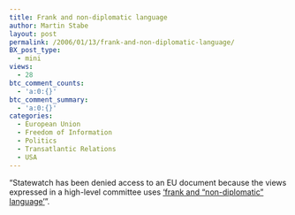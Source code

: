 ```yaml
---
title: Frank and non-diplomatic language
author: Martin Stabe
layout: post
permalink: /2006/01/13/frank-and-non-diplomatic-language/
BX_post_type:
  - mini
views:
  - 28
btc_comment_counts:
  - 'a:0:{}'
btc_comment_summary:
  - 'a:0:{}'
categories:
  - European Union
  - Freedom of Information
  - Politics
  - Transatlantic Relations
  - USA
---
```

&ldquo;Statewatch has been denied access to an EU document because the views expressed in a high-level committee uses [&lsquo;frank and &ldquo;non-diplomatic&rdquo; language&rsquo;][1]&rdquo;.

 [1]: http://www.statewatch.org/news/2006/jan/01eu-us-doc-denied.htm